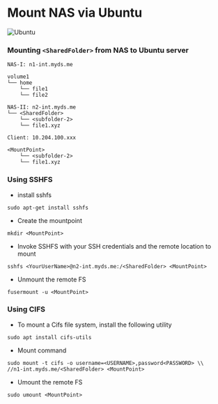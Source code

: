 # Mount NAS via Ubuntu

![Ubuntu](https://seeklogo.com/images/U/ubuntu-logo-8FDEC6A07B-seeklogo.com.png)

### Mounting `<SharedFolder>` from NAS to Ubuntu server

```
NAS-I: n1-int.myds.me

volume1
└── home
    └── file1
    └── file2

NAS-II: n2-int.myds.me
└── <SharedFolder>
    └── <subfolder-2>
    └── file1.xyz
```

```
Client: 10.204.100.xxx

<MountPoint>
    └── <subfolder-2>
    └── file1.xyz
```

### Using SSHFS

* install sshfs

```
sudo apt-get install sshfs
```

* Create the mountpoint

```
mkdir <MountPoint>
```

* Invoke SSHFS with your SSH credentials and the remote location to mount

```
sshfs <YourUserName>@n2-int.myds.me:/<SharedFolder> <MountPoint>
```

* Unmount the remote FS

```
fusermount -u <MountPoint>
```

### Using CIFS

* To mount a Cifs file system, install the following utility

```
sudo apt install cifs-utils
```

* Mount command

```
sudo mount -t cifs -o username=<USERNAME>,password<PASSWORD> \\
//n1-int.myds.me/<SharedFolder> <MountPoint>
```

* Umount the remote FS

```
sudo umount <MountPoint>
```
